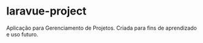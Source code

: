 # laravue-project
Aplicação para Gerenciamento de Projetos. Criada para fins de aprendizado e uso futuro.
